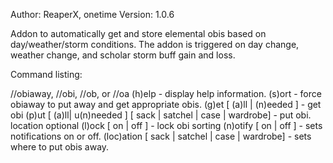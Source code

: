 Author: ReaperX, onetime
Version: 1.0.6

Addon to automatically get and store elemental obis based on day/weather/storm 
conditions. The addon is triggered on day change, weather change, and scholar
storm buff gain and loss.

Command listing:

//obiaway, //obi, //ob, or //oa
  (h)elp   - display help information.
  (s)ort   - force obiaway to put away and get appropriate obis.
  (g)et [ (a)ll | (n)eeded ]   - get obi
  (p)ut [ (a)ll| u(n)needed ] [ sack | satchel | case | wardrobe]  - put obi. location optional
  (l)ock [ on | off ]  - lock obi sorting
  (n)otify [ on | off ]   - sets notifications on or off.
  (loc)ation [ sack | satchel | case | wardrobe]   - sets where to put obis away.
